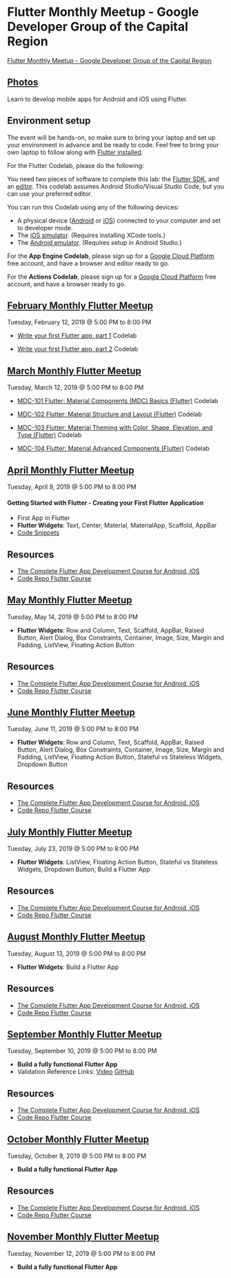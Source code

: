 # Flutter Monthly Meetup - Google Developer Group of the Capital Region
[Flutter Monthly Meetup - Google Developer Group of the Capital Region](https://www.meetup.com/Google-Developer-Group-of-the-Capital-Region)

## [Photos](https://www.meetup.com/Google-Developer-Group-of-the-Capital-Region/photos/)

Learn to develop mobile apps for Android and iOS using Flutter.

## Environment setup

The event will be hands-on, so make sure to bring your laptop and set up your environment in advance and be ready to code.
Feel free to bring your own laptop to follow along with [Flutter installed](https://flutter.io/get-started/install/).

For the Flutter Codelab, please do the following:

You need two pieces of software to complete this lab: the [Flutter SDK](https://flutter.io/docs/get-started/install), and an [editor](https://flutter.io/docs/get-started/editor?tab=androidstudio). This codelab assumes Android Studio/Visual Studio Code, but you can use your preferred editor.

You can run this Codelab using any of the following devices:

-	A physical device ([Android](https://flutter.io/docs/get-started/install/macos#+set-up-your-android-device) or [iOS](https://flutter.io/docs/get-started/install/macos#deploy-to-ios-devices)) connected to your computer and set to developer mode.
-	The [iOS simulator](https://flutter.io/docs/get-started/install/macos#+set-up-the-ios-simulator). (Requires installing XCode tools.)
-	The [Android emulator](https://flutter.io/docs/get-started/install/macos#+set-up-the-android-emulator). (Requires setup in Android Studio.)

For the **App Engine Codelab**, please sign up for a [Google Cloud Platform](https://cloud.google.com/free/) free account, and have a browser and editor ready to go.

For the **Actions Codelab**, please sign up for a [Google Cloud Platform](https://cloud.google.com/free/) free account, and have a browser ready to go.

## [February Monthly Flutter Meetup](https://www.meetup.com/Google-Developer-Group-of-the-Capital-Region/events/258496541/)
Tuesday, February 12, 2019 @ 5:00 PM to 8:00 PM

- [Write your first Flutter app, part 1](https://codelabs.developers.google.com/codelabs/first-flutter-app-pt1/#0) Codelab

- [Write your first Flutter app, part 2](https://codelabs.developers.google.com/codelabs/first-flutter-app-pt2/#0) Codelab

## [March Monthly Flutter Meetup](https://www.meetup.com/Google-Developer-Group-of-the-Capital-Region/events/259298163/)
Tuesday, March 12, 2019 @ 5:00 PM to 8:00 PM

- [MDC-101 Flutter: Material Components (MDC) Basics (Flutter)](https://codelabs.developers.google.com/codelabs/mdc-101-flutter) Codelab

- [MDC-102 Flutter: Material Structure and Layout (Flutter)](https://codelabs.developers.google.com/codelabs/mdc-102-flutter) Codelab

- [MDC-103 Flutter: Material Theming with Color, Shape, Elevation, and Type (Flutter)](https://codelabs.developers.google.com/codelabs/mdc-103-flutter) Codelab

- [MDC-104 Flutter: Material Advanced Components (Flutter)](https://codelabs.developers.google.com/codelabs/mdc-104-flutter) Codelab

## [April Monthly Flutter Meetup](https://www.meetup.com/Google-Developer-Group-of-the-Capital-Region/events/259873529/)
Tuesday, April 9, 2019 @ 5:00 PM to 8:00 PM

#### Getting Started with Flutter - Creating your First Flutter Application

- First App in Flutter
- **Flutter Widgets**: Text, Center, Material, MaterialApp, Scaffold, AppBar
- [Code Snippets](https://github.com/lindakovacs/Flutter-Monthly-Meetup/tree/april-flutter-meetup)

## Resources
- [The Complete Flutter App Development Course for Android, iOS](https://www.udemy.com/course/the-complete-flutter-app-development-course-for-android-ios/)
- [Code Repo Flutter Course](https://github.com/smartherd/Flutter-Demos)

## [May Monthly Flutter Meetup](https://www.meetup.com/Google-Developer-Group-of-the-Capital-Region/events/260974726/)
Tuesday, May 14, 2019 @ 5:00 PM to 8:00 PM

- **Flutter Widgets**: Row and Column, Text, Scaffold, AppBar, Raised Button, Alert Dialog, Box Constraints, Container, Image, Size, Margin and Padding, ListView, Floating Action Button
## Resources
- [The Complete Flutter App Development Course for Android, iOS](https://www.udemy.com/course/the-complete-flutter-app-development-course-for-android-ios/)
- [Code Repo Flutter Course](https://github.com/smartherd/Flutter-Demos)

## [June Monthly Flutter Meetup](https://www.meetup.com/Google-Developer-Group-of-the-Capital-Region/events/261462728/)
Tuesday, June 11, 2019 @ 5:00 PM to 8:00 PM

- **Flutter Widgets**: Row and Column, Text, Scaffold, AppBar, Raised Button, Alert Dialog, Box Constraints, Container, Image, Size, Margin and Padding, ListView, Floating Action Button, Stateful vs Stateless Widgets, Dropdown Button

## Resources
- [The Complete Flutter App Development Course for Android, iOS](https://www.udemy.com/course/the-complete-flutter-app-development-course-for-android-ios/)
- [Code Repo Flutter Course](https://github.com/smartherd/Flutter-Demos)

## [July Monthly Flutter Meetup](https://www.meetup.com/Google-Developer-Group-of-the-Capital-Region/events/262546563/)
Tuesday, July 23, 2019 @ 5:00 PM to 8:00 PM

- **Flutter Widgets**: ListView, Floating Action Button, Stateful vs Stateless Widgets, Dropdown Button, Build a Flutter App

## Resources
- [The Complete Flutter App Development Course for Android, iOS](https://www.udemy.com/course/the-complete-flutter-app-development-course-for-android-ios/)
- [Code Repo Flutter Course](https://github.com/smartherd/Flutter-Demos)

## [August Monthly Flutter Meetup](https://www.meetup.com/Google-Developer-Group-of-the-Capital-Region/events/263810614/)
Tuesday, August 13, 2019 @ 5:00 PM to 8:00 PM

- **Flutter Widgets**: Build a Flutter App

## Resources
- [The Complete Flutter App Development Course for Android, iOS](https://www.udemy.com/course/the-complete-flutter-app-development-course-for-android-ios/)
- [Code Repo Flutter Course](https://github.com/smartherd/Flutter-Demos)

## [September Monthly Flutter Meetup](https://www.meetup.com/Google-Developer-Group-of-the-Capital-Region/events/264293781/)
Tuesday, September 10, 2019 @ 5:00 PM to 8:00 PM

- **Build a fully functional Flutter App**
- Validation Reference Links: [Video](https://youtu.be/ut_zXt2MZhU) [GitHub](https://github.com/bizz84/input_validation_demo_flutter)

## Resources
- [The Complete Flutter App Development Course for Android, iOS](https://www.udemy.com/course/the-complete-flutter-app-development-course-for-android-ios/)
- [Code Repo Flutter Course](https://github.com/smartherd/Flutter-Demos)


## [October Monthly Flutter Meetup](https://www.meetup.com/Google-Developer-Group-of-the-Capital-Region/events/264795877/)
Tuesday, October 8, 2019 @ 5:00 PM to 8:00 PM

- **Build a fully functional Flutter App**

## Resources
- [The Complete Flutter App Development Course for Android, iOS](https://www.udemy.com/course/the-complete-flutter-app-development-course-for-android-ios/)
- [Code Repo Flutter Course](https://github.com/smartherd/Flutter-Demos)

## [November Monthly Flutter Meetup](https://www.meetup.com/Google-Developer-Group-of-the-Capital-Region/events/264795877/)
Tuesday, November 12, 2019 @ 5:00 PM to 8:00 PM

- **Build a fully functional Flutter App**
